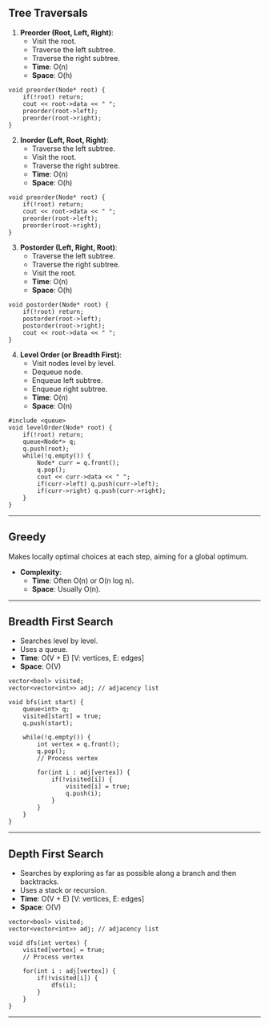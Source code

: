 ## Tree Traversals

1. **Preorder (Root, Left, Right)**:
   - Visit the root.
   - Traverse the left subtree.
   - Traverse the right subtree.
   - **Time**: O(n)
   - **Space**: O(h)

```
void preorder(Node* root) {
    if(!root) return;
    cout << root->data << " ";
    preorder(root->left);
    preorder(root->right);
}
```

2. **Inorder (Left, Root, Right)**:
   - Traverse the left subtree.
   - Visit the root.
   - Traverse the right subtree.
   - **Time**: O(n)
   - **Space**: O(h)

```
void preorder(Node* root) {
    if(!root) return;
    cout << root->data << " ";
    preorder(root->left);
    preorder(root->right);
}
```

3. **Postorder (Left, Right, Root)**:
   - Traverse the left subtree.
   - Traverse the right subtree.
   - Visit the root.
   - **Time**: O(n)
   - **Space**: O(h)

```
void postorder(Node* root) {
    if(!root) return;
    postorder(root->left);
    postorder(root->right);
    cout << root->data << " ";
}
```

4. **Level Order (or Breadth First)**:
   - Visit nodes level by level.
   - Dequeue node.
   - Enqueue left subtree.
   - Enqueue right subtree.
   - **Time**: O(n)
   - **Space**: O(n)

```
#include <queue>
void levelOrder(Node* root) {
    if(!root) return;
    queue<Node*> q;
    q.push(root);
    while(!q.empty()) {
        Node* curr = q.front();
        q.pop();
        cout << curr->data << " ";
        if(curr->left) q.push(curr->left);
        if(curr->right) q.push(curr->right);
    }
}
```

---

## Greedy

Makes locally optimal choices at each step, aiming for a global optimum.

- **Complexity**:
  - **Time**: Often O(n) or O(n log n).
  - **Space**: Usually O(n).

 ---

 ## Breadth First Search

- Searches level by level.
- Uses a queue.
- **Time**: O(V + E) [V: vertices, E: edges]
- **Space**: O(V)

```
vector<bool> visited;
vector<vector<int>> adj; // adjacency list

void bfs(int start) {
    queue<int> q;
    visited[start] = true;
    q.push(start);

    while(!q.empty()) {
        int vertex = q.front();
        q.pop();
        // Process vertex

        for(int i : adj[vertex]) {
            if(!visited[i]) {
                visited[i] = true;
                q.push(i);
            }
        }
    }
}
```

---

## Depth First Search

- Searches by exploring as far as possible along a branch and then backtracks.
- Uses a stack or recursion.
- **Time**: O(V + E) [V: vertices, E: edges]
- **Space**: O(V)

```
vector<bool> visited;
vector<vector<int>> adj; // adjacency list

void dfs(int vertex) {
    visited[vertex] = true;
    // Process vertex

    for(int i : adj[vertex]) {
        if(!visited[i]) {
            dfs(i);
        }
    }
}
```

---
